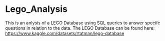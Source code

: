 # Lego_Analysis

This is an anlysis of a LEGO Database using SQL queries to answer specifc questions in relation to the data. 
The LEGO Database can be found here: https://www.kaggle.com/datasets/rtatman/lego-database
